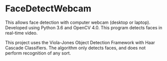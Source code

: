# FaceDetectWebcam

This allows face detection with computer webcam (desktop or laptop). Developed using Python 3.6 and OpenCV 4.0. This program detects faces in real-time video.

This project uses the Viola-Jones Object Detection Framework with Haar Cascade Classifiers. The algorithm only detects faces, and does not perform recognition of any sort. 

